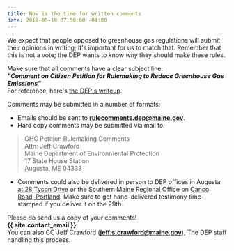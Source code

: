 ```yaml
---
title: Now is the time for written comments
date: 2018-05-18 07:50:00 -04:00
---
```


We expect that people opposed to greenhouse gas regulations will submit their opinions in writing; it's important for us to match that. Remember that this is not a vote; the DEP wants to know *why* they should make these rules.

Make sure that all comments have a clear subject line:  
**_"Comment on Citizen Petition for Rulemaking to Reduce Greenhouse Gas Emissions"_**  
For reference, here's [the DEP's writeup](http://www.maine.gov/dep/rules/index.html#794983 "Maine D.E.P.").

Comments may be submitted in a number of formats:  
* Emails should be sent to **rulecomments.dep@maine.gov**.  
* Hard copy comments may be submitted via mail to:  
> GHG Petition Rulemaking Comments  
> Attn:  Jeff Crawford  
> Maine Department of Environmental Protection  
> 17 State House Station  
> Augusta, ME  04333  
* Comments could also be delivered in person to DEP offices in Augusta [at 28 Tyson Drive](http://www.maine.gov/dep/contact/cmro.html "Map to the DEP office") or the Southern Maine Regional Office on [Canco Road, Portland](http://www.maine.gov/dep/contact/smro.html "Map to the DEP office in Portland"). Make sure to get hand-delivered testimony time-stamped if you deliver it on the 29th.

Please do send us a copy of your comments!  
**{{ site.contact_email }}**  
You can also CC Jeff Crawford (**jeff.s.crawford@maine.gov**), The DEP staff handling this process.
